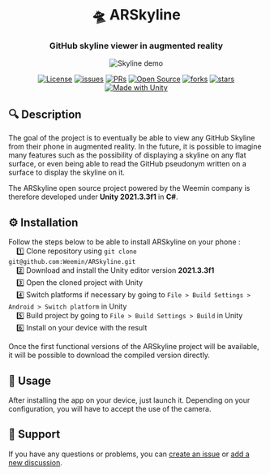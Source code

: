<h1 align="center">🛸 ARSkyline</h1>
<h3 align="center">GitHub skyline viewer in augmented reality</h3>
<p align=center><img align="center" alt="Skyline demo" src="./.github/images/skyline.gif" /></p>
<p></p>
<p align="center">
<a href="./LICENSE"><img alt="License" src="https://img.shields.io/badge/License-Sleepycat-yellow" /></a>
<a href="https://github.com/Weemin/ARSkyline/issues"><img alt="issues" src="https://badgen.net/github/issues/Weemin/ARSkyline" /></a>
<a href="https://github.com/Weemin/ARSkyline/pulls"><img alt="PRs" src="https://badgen.net/github/prs/Weemin/ARSkyline" /></a>
<a href="https://github.com/Weemin/ARSkyline"><img alt="Open Source" src="https://badges.frapsoft.com/os/v1/open-source.svg?v=103" /></a>
<a href="https://github.com/Weemin/ARSkyline/network/members"><img alt="forks" src="https://badgen.net/github/forks/Weemin/ARSkyline" /></a>
<a href="https://github.com/Weemin/ARSkyline/stargazers"><img alt="stars" src="https://badgen.net/github/stars/Weemin/ARSkyline" /></a>
<a href="https://unity.com/"><img alt="Made with Unity" src="https://img.shields.io/badge/Made with-Unity-brown" /></a>
</p>
<h2>🔍 Description</h2>
The goal of the project is to eventually be able to view any GitHub Skyline from their phone in augmented reality. In the future, it is possible to imagine many features such as the possibility of displaying a skyline on any flat surface, or even being able to read the GitHub pseudonym written on a surface to display the skyline on it.

The ARSkyline open source project powered by the Weemin company is therefore developed under <b>Unity 2021.3.3f1</b> in <b>C#</b>.
<h2>⚙️ Installation</h2>

Follow the steps below to be able to install ARSkyline on your phone :  
&nbsp;&nbsp;&nbsp;&nbsp;1️⃣ Clone repository using `git clone git@github.com:Weemin/ARSkyline.git`  
&nbsp;&nbsp;&nbsp;&nbsp;2️⃣ Download and install the Unity editor version **2021.3.3f1**  
&nbsp;&nbsp;&nbsp;&nbsp;3️⃣ Open the cloned project with Unity  
&nbsp;&nbsp;&nbsp;&nbsp;4️⃣ Switch platforms if necessary by going to `File > Build Settings > Android > Switch platform` in Unity  
&nbsp;&nbsp;&nbsp;&nbsp;5️⃣ Build project by going to `File > Build Settings > Build` in Unity  
&nbsp;&nbsp;&nbsp;&nbsp;6️⃣ Install on your device with the result

Once the first functional versions of the ARSkyline project will be available, it will be possible to download the compiled version directly.

<h2>📝 Usage</h2>

After installing the app on your device, just launch it. Depending on your configuration, you will have to accept the use of the camera.

<h2>📄 Support</h2>

If you have any questions or problems, you can [create an issue](https://github.com/Weemin/ARSkyline/issues) or [add a new discussion](https://github.com/Weemin/ARSkyline/discussions).